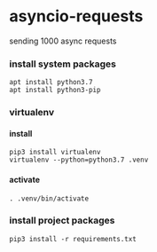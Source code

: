 # asyncio-requests

sending 1000 async requests



### install system packages

```
apt install python3.7
apt install python3-pip
```

### virtualenv
#### install
```
pip3 install virtualenv
virtualenv --python=python3.7 .venv
```

#### activate
```
. .venv/bin/activate
```

### install project packages
```
pip3 install -r requirements.txt
```

